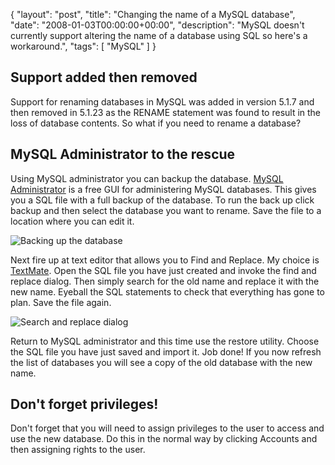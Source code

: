 {
  "layout": "post",
  "title": "Changing the name of a MySQL database",
  "date": "2008-01-03T00:00:00+00:00",
  "description": "MySQL doesn't currently support altering the name of a database using SQL so here's a workaround.",
  "tags": [
    "MySQL"
  ]
}

## Support added then removed

Support for renaming databases in MySQL was added in version 5.1.7 and then removed in 5.1.23 as the RENAME statement was found to result in the loss of database contents. So what if you need to rename a database?

## MySQL Administrator to the rescue

Using MySQL administrator you can backup the database. [MySQL Administrator][1] is a free GUI for administering MySQL databases. This gives you a SQL file with a full backup of the database. To run the back up click backup and then select the database you want to rename. Save the file to a location where you can edit it.

![Backing up the database][2] 

Next fire up at text editor that allows you to Find and Replace. My choice is [TextMate][3]. Open the SQL file you have just created and invoke the find and replace dialog. Then simply search for the old name and replace it with the new name. Eyeball the SQL statements to check that everything has gone to plan. Save the file again.

![Search and replace dialog][4] 

Return to MySQL administrator and this time use the restore utility. Choose the SQL file you have just saved and import it. Job done! If you now refresh the list of databases you will see a copy of the old database with the new name.

## Don't forget privileges!

Don't forget that you will need to assign privileges to the user to access and use the new database. Do this in the normal way by clicking Accounts and then assigning rights to the user.

 [1]: http://dev.mysql.com/downloads/gui-tools/5.0.html
 [2]: http://shapeshed.com/images/articles/select_backup.jpg 
 [3]: http://macromates.com/
 [4]: http://shapeshed.com/images/articles/rename_database.png 
